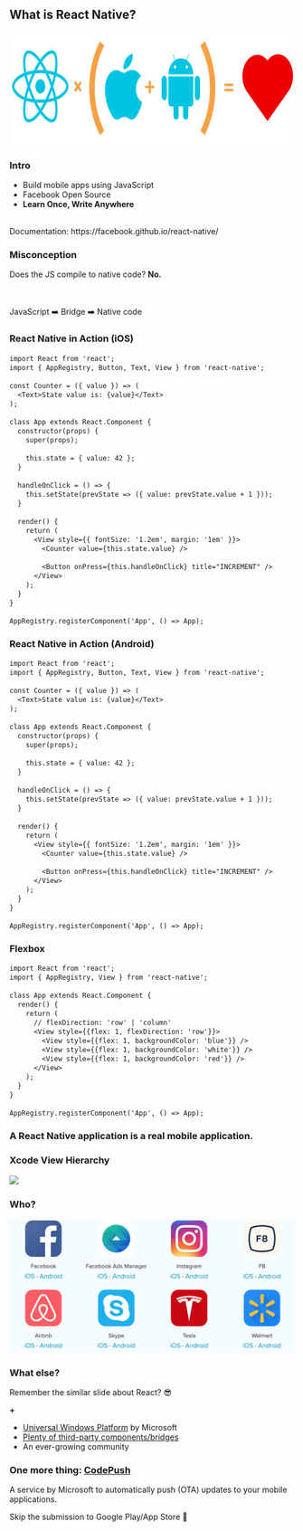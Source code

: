 ## What is React Native?

<img src="assets/images/react-native.png" style="height: 200px">


### Intro

- Build mobile apps using JavaScript
- Facebook Open Source
- **Learn Once, Write Anywhere**

<br>
Documentation: https://facebook.github.io/react-native/


### Misconception

Does the JS compile to native code? **No.**

<br>
<br>
JavaScript
➡️
Bridge
➡️
Native code


### React Native in Action (iOS)

``` javascript.player.ios
import React from 'react';
import { AppRegistry, Button, Text, View } from 'react-native';

const Counter = ({ value }) => (
  <Text>State value is: {value}</Text>
);

class App extends React.Component {
  constructor(props) {
    super(props);

    this.state = { value: 42 };
  }

  handleOnClick = () => {
    this.setState(prevState => ({ value: prevState.value + 1 }));
  }

  render() {
    return (
      <View style={{ fontSize: '1.2em', margin: '1em' }}>
        <Counter value={this.state.value} />

        <Button onPress={this.handleOnClick} title="INCREMENT" />
      </View>
    );
  }
}

AppRegistry.registerComponent('App', () => App);
```


### React Native in Action (Android)

``` javascript.player.android
import React from 'react';
import { AppRegistry, Button, Text, View } from 'react-native';

const Counter = ({ value }) => (
  <Text>State value is: {value}</Text>
);

class App extends React.Component {
  constructor(props) {
    super(props);

    this.state = { value: 42 };
  }

  handleOnClick = () => {
    this.setState(prevState => ({ value: prevState.value + 1 }));
  }

  render() {
    return (
      <View style={{ fontSize: '1.2em', margin: '1em' }}>
        <Counter value={this.state.value} />

        <Button onPress={this.handleOnClick} title="INCREMENT" />
      </View>
    );
  }
}

AppRegistry.registerComponent('App', () => App);
```


### Flexbox

``` javascript.player.ios
import React from 'react';
import { AppRegistry, View } from 'react-native';

class App extends React.Component {
  render() {
    return (
      // flexDirection: 'row' | 'column'
      <View style={{flex: 1, flexDirection: 'row'}}>
        <View style={{flex: 1, backgroundColor: 'blue'}} />
        <View style={{flex: 1, backgroundColor: 'white'}} />
        <View style={{flex: 1, backgroundColor: 'red'}} />
      </View>
    );
  }
}

AppRegistry.registerComponent('App', () => App);
```


### A React Native application is a real mobile application.


### Xcode View Hierarchy

![](assets/images/xcode-layers.gif)


### Who?

![](assets/images/who.png)


### What else?

Remember the similar slide about React? 😎

**+**

- [Universal Windows
  Platform](https://github.com/Microsoft/react-native-windows) by Microsoft
- [Plenty of third-party
  components/bridges](http://www.awesome-react-native.com/)
- An ever-growing community


### One more thing: [CodePush](https://microsoft.github.io/code-push/)

A service by Microsoft to automatically push (OTA) updates to your mobile
applications.

Skip the submission to Google Play/App Store 🚀
